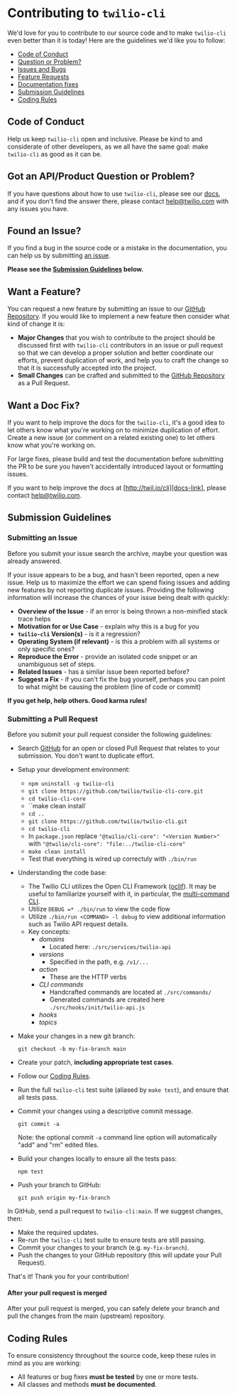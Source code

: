 # Contributing to `twilio-cli`

We'd love for you to contribute to our source code and to make `twilio-cli`
even better than it is today! Here are the guidelines we'd like you to follow:

 - [Code of Conduct](#coc)
 - [Question or Problem?](#question)
 - [Issues and Bugs](#issue)
 - [Feature Requests](#feature)
 - [Documentation fixes](#docs)
 - [Submission Guidelines](#submit)
 - [Coding Rules](#rules)

## <a name="coc"></a> Code of Conduct

Help us keep `twilio-cli` open and inclusive. Please be kind to and considerate
of other developers, as we all have the same goal: make `twilio-cli` as good as
it can be.

## <a name="question"></a> Got an API/Product Question or Problem?

If you have questions about how to use `twilio-cli`, please see our
[docs][docs-link], and if you don't find the answer there, please contact
[help@twilio.com](mailto:help@twilio.com) with any issues you have.

## <a name="issue"></a> Found an Issue?

If you find a bug in the source code or a mistake in the documentation, you can
help us by submitting [an issue][issue-link]. 

**Please see the [Submission Guidelines](#submit) below.**

## <a name="feature"></a> Want a Feature?

You can request a new feature by submitting an issue to our
[GitHub Repository][github]. If you would like to implement a new feature then
consider what kind of change it is:

* **Major Changes** that you wish to contribute to the project should be
  discussed first with `twilio-cli` contributors in an issue or pull request so
  that we can develop a proper solution and better coordinate our efforts,
  prevent duplication of work, and help you to craft the change so that it is
  successfully accepted into the project.
* **Small Changes** can be crafted and submitted to the
  [GitHub Repository][github] as a Pull Request.

## <a name="docs"></a> Want a Doc Fix?

If you want to help improve the docs for the `twilio-cli`, it's a good idea to
let others know what you're working on to minimize duplication of effort. Create
a new issue (or comment on a related existing one) to let others know what
you're working on.

For large fixes, please build and test the documentation before submitting the
PR to be sure you haven't accidentally introduced layout or formatting issues.

If you want to help improve the docs at
[http://twil.io/cli][docs-link], please contact
[help@twilio.com](mailto:help@twilio.com).

## <a name="submit"></a> Submission Guidelines

### Submitting an Issue
Before you submit your issue search the archive, maybe your question was already
answered.

If your issue appears to be a bug, and hasn't been reported, open a new issue.
Help us to maximize the effort we can spend fixing issues and adding new
features by not reporting duplicate issues. Providing the following information
will increase the chances of your issue being dealt with quickly:

* **Overview of the Issue** - if an error is being thrown a non-minified stack
  trace helps
* **Motivation for or Use Case** - explain why this is a bug for you
* **`twilio-cli` Version(s)** - is it a regression?
* **Operating System (if relevant)** - is this a problem with all systems or
  only specific ones?
* **Reproduce the Error** - provide an isolated code snippet or an unambiguous
  set of steps.
* **Related Issues** - has a similar issue been reported before?
* **Suggest a Fix** - if you can't fix the bug yourself, perhaps you can point
  to what might be causing the problem (line of code or commit)

**If you get help, help others. Good karma rules!**

### Submitting a Pull Request
Before you submit your pull request consider the following guidelines:

* Search [GitHub][github] for an open or closed Pull Request that relates to
  your submission. You don't want to duplicate effort.

* Setup your development environment:
  * `npm uninstall -g twilio-cli`
  * `git clone https://github.com/twilio/twilio-cli-core.git`
  * `cd twilio-cli-core`
  * ``make clean install`
  * `cd ..`
  * `git clone https://github.com/twilio/twilio-cli.git`
  * `cd twilio-cli`
  * In `package.json` replace `"@twilio/cli-core": "<Version Number>"` with `"@twilio/cli-core": "file:../twilio-cli-core"`
  * `make clean install`
  * Test that everything is wired up correctuly with `./bin/run`

* Understanding the code base:
  * The Twilio CLI utilizes the Open CLI Framework ([oclif](https://oclif.io/)). It may be useful to familiarize yourself with it, in particular, the [multi-command CLI](https://oclif.io/docs/multi).
  * Utilize `DEBUG =* ./bin/run` to view the code flow
  * Utilize `./bin/run <COMMAND> -l debug` to view additional information such as Twilio API request details.
  * Key concepts:
    * _domains_
      * Located here: `./src/services/twilio-api`
    * _versions_ 
      * Specified in the path, e.g. `/v1/...`
    * _action_
      * These are the HTTP verbs
    * _CLI commands_
      * Handcrafted commands are located at `./src/commands/`
      * Generated commands are created here `./src/hooks/init/twilio-api.js`
    * _hooks_
    * _topics_

* Make your changes in a new git branch:

    ```shell
    git checkout -b my-fix-branch main
    ```

* Create your patch, **including appropriate test cases**.
* Follow our [Coding Rules](#rules).
* Run the full `twilio-cli` test suite (aliased by `make test`), and ensure
  that all tests pass.
* Commit your changes using a descriptive commit message.

    ```shell
    git commit -a
    ```
  Note: the optional commit `-a` command line option will automatically "add"
  and "rm" edited files.

* Build your changes locally to ensure all the tests pass:

    ```shell
    npm test
    ```

* Push your branch to GitHub:

    ```shell
    git push origin my-fix-branch
    ```

In GitHub, send a pull request to `twilio-cli:main`.
If we suggest changes, then:

* Make the required updates.
* Re-run the `twilio-cli` test suite to ensure tests are still passing.
* Commit your changes to your branch (e.g. `my-fix-branch`).
* Push the changes to your GitHub repository (this will update your Pull Request).

That's it! Thank you for your contribution!

#### After your pull request is merged

After your pull request is merged, you can safely delete your branch and pull
the changes from the main (upstream) repository.

## <a name="rules"></a> Coding Rules

To ensure consistency throughout the source code, keep these rules in mind as
you are working:

* All features or bug fixes **must be tested** by one or more tests.
* All classes and methods **must be documented**.

[docs-link]: http://twil.io/cli
[issue-link]: https://github.com/twilio/twilio-cli/issues/new
[github]: https://github.com/twilio/twilio-cli
